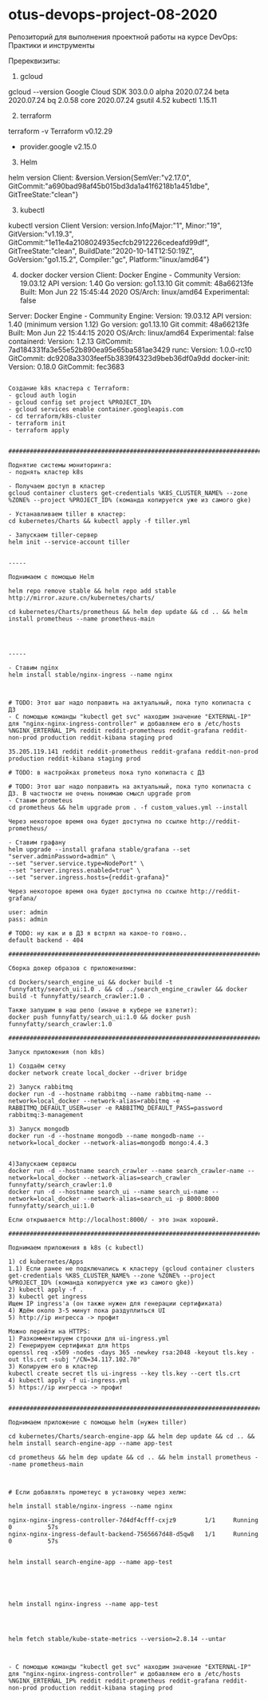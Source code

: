 # otus-devops-project-08-2020
Репозиторий для выполнения проектной работы на курсе DevOps: Практики и инструменты

Пререквизиты:

1) gcloud

gcloud --version
Google Cloud SDK 303.0.0
alpha 2020.07.24
beta 2020.07.24
bq 2.0.58
core 2020.07.24
gsutil 4.52
kubectl 1.15.11

2) terraform

terraform -v
Terraform v0.12.29
+ provider.google v2.15.0

3) Helm

helm version
Client: &version.Version{SemVer:"v2.17.0", GitCommit:"a690bad98af45b015bd3da1a41f6218b1a451dbe", GitTreeState:"clean"}

3) kubectl

kubectl version
Client Version: version.Info{Major:"1", Minor:"19", GitVersion:"v1.19.3", GitCommit:"1e11e4a2108024935ecfcb2912226cedeafd99df", GitTreeState:"clean", BuildDate:"2020-10-14T12:50:19Z", GoVersion:"go1.15.2", Compiler:"gc", Platform:"linux/amd64"}

4) docker
docker version
Client: Docker Engine - Community
 Version:           19.03.12
 API version:       1.40
 Go version:        go1.13.10
 Git commit:        48a66213fe
 Built:             Mon Jun 22 15:45:44 2020
 OS/Arch:           linux/amd64
 Experimental:      false

Server: Docker Engine - Community
 Engine:
  Version:          19.03.12
  API version:      1.40 (minimum version 1.12)
  Go version:       go1.13.10
  Git commit:       48a66213fe
  Built:            Mon Jun 22 15:44:15 2020
  OS/Arch:          linux/amd64
  Experimental:     false
 containerd:
  Version:          1.2.13
  GitCommit:        7ad184331fa3e55e52b890ea95e65ba581ae3429
 runc:
  Version:          1.0.0-rc10
  GitCommit:        dc9208a3303feef5b3839f4323d9beb36df0a9dd
 docker-init:
  Version:          0.18.0
  GitCommit:        fec3683

  ~~~~~~~~~~~~~~~~~~~~~~~~~~~~~~~~~~~~~~~~~~~~~~~~~~~~~~~~~~~~~~~~~~~~~~~~~~~~~~~~~~~~~

Создание k8s кластера с Terraform:
 - gcloud auth login
 - gcloud config set project %PROJECT_ID%
 - gcloud services enable container.googleapis.com
 - cd terraform/k8s-cluster
 - terraform init
 - terraform apply


################################################################################################

 Поднятие системы мониторинга:
 - поднять кластер k8s

 - Получаем доступ в кластер
gcloud container clusters get-credentials %K8S_CLUSTER_NAME% --zone %ZONE% --project %PROJECT_ID% (команда копируется уже из самого gke)

 - Устанавливаем tiller в кластер:
cd kubernetes/Charts && kubectl apply -f tiller.yml

 - Запускаем tiller-сервер
helm init --service-account tiller


-----

Поднимаем с помощью Helm

helm repo remove stable && helm repo add stable http://mirror.azure.cn/kubernetes/charts/

cd kubernetes/Charts/prometheus && helm dep update && cd .. && helm install prometheus --name prometheus-main




-----

 - Ставим nginx
helm install stable/nginx-ingress --name nginx



# TODO: Этот шаг надо поправить на актуальный, пока тупо копипаста с ДЗ
 - С помощью команды "kubectl get svc" находим значение "EXTERNAL-IP" для "nginx-nginx-ingress-controller" и добавляем его в /etc/hosts
%NGINX_ERTERNAL_IP% reddit reddit-prometheus reddit-grafana reddit-non-prod production reddit-kibana staging prod

35.205.119.141 reddit reddit-prometheus reddit-grafana reddit-non-prod production reddit-kibana staging prod

# TODO: в настройках prometeus пока тупо копипаста с ДЗ

# TODO: Этот шаг надо поправить на актуальный, пока тупо копипаста с ДЗ. В частности не очень понимаю смысл upgrade prom
 - Ставим prometeus
cd prometheus && helm upgrade prom . -f custom_values.yml --install

Через некоторое время она будет доступна по ссылке http://reddit-prometheus/

 - Ставим графану
helm upgrade --install grafana stable/grafana --set "server.adminPassword=admin" \
--set "server.service.type=NodePort" \
--set "server.ingress.enabled=true" \
--set "server.ingress.hosts={reddit-grafana}"

Через некоторое время она будет доступна по ссылке http://reddit-grafana/

user: admin
pass: admin

# TODO: ну как и в ДЗ я встрял на какое-то говно..
default backend - 404

################################################################################################

Сборка докер образов с приложениями:

cd Dockers/search_engine_ui && docker build -t funnyfatty/search_ui:1.0 . && cd ../search_engine_crawler && docker build -t funnyfatty/search_crawler:1.0 .

Также запушим в наш репо (иначе в кубере не взлетит):
docker push funnyfatty/search_ui:1.0 && docker push funnyfatty/search_crawler:1.0

################################################################################################

Запуск приложения (non k8s)

1) Создаём сетку
docker network create local_docker --driver bridge

2) Запуск rabbitmq
docker run -d --hostname rabbitmq --name rabbitmq-name --network=local_docker --network-alias=rabbitmq -e RABBITMQ_DEFAULT_USER=user -e RABBITMQ_DEFAULT_PASS=password rabbitmq:3-management

3) Запуск mongodb
docker run -d --hostname mongodb --name mongodb-name --network=local_docker --network-alias=mongodb mongo:4.4.3


4)Запускаем сервисы
docker run -d --hostname search_crawler --name search_crawler-name --network=local_docker --network-alias=search_crawler funnyfatty/search_crawler:1.0
docker run -d --hostname search_ui --name search_ui-name --network=local_docker --network-alias=search_ui -p 8000:8000 funnyfatty/search_ui:1.0

Если открывается http://localhost:8000/ - это знак хороший.

################################################################################################

Поднимаем приложения в k8s (с kubectl)

1) cd kubernetes/Apps
1.1) Если ранее не подключались к кластеру (gcloud container clusters get-credentials %K8S_CLUSTER_NAME% --zone %ZONE% --project %PROJECT_ID% (команда копируется уже из самого gke))
2) kubectl apply -f .
3) kubectl get ingress
Ищем IP ingress'a (он также нужен для генерации сертификата)
4) Ждём около 3-5 минут пока раздуплиться UI
5) http://ip ингресса -> профит

Можно перейти на HTTPS:
1) Разкомментируем строчки для ui-ingress.yml
2) Генерируем сертификат для https
openssl req -x509 -nodes -days 365 -newkey rsa:2048 -keyout tls.key -out tls.crt -subj "/CN=34.117.102.70"
3) Копируем его в кластер
kubectl create secret tls ui-ingress --key tls.key --cert tls.crt
4) kubectl apply -f ui-ingress.yml
5) https://ip ингресса -> профит


################################################################################################

Поднимаем приложение с помощью helm (нужен tiller)

cd kubernetes/Charts/search-engine-app && helm dep update && cd .. && helm install search-engine-app --name app-test

cd prometheus && helm dep update && cd .. && helm install prometheus --name prometheus-main



# Если добавлять прометеус в установку через хелм:

helm install stable/nginx-ingress --name nginx

nginx-nginx-ingress-controller-7d4df4cfff-cxjz9        1/1     Running   0          57s
nginx-nginx-ingress-default-backend-7565667d48-d5qw8   1/1     Running   0          57s


helm install search-engine-app --name app-test





helm install nginx-ingress --name app-test




helm fetch stable/kube-state-metrics --version=2.8.14 --untar



 - С помощью команды "kubectl get svc" находим значение "EXTERNAL-IP" для "nginx-nginx-ingress-controller" и добавляем его в /etc/hosts
%NGINX_ERTERNAL_IP% reddit reddit-prometheus reddit-grafana reddit-non-prod production reddit-kibana staging prod